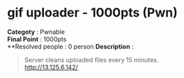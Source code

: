 gif uploader - 1000pts (Pwn)
========================
**Categoty** : Pwnable<br />
**Final Point** : 1000pts<br />
**Resolved people : 0 person
**Description** : 
> Server cleans uploaded files every 15 minutes.<br />
> http://13.125.6.142/
